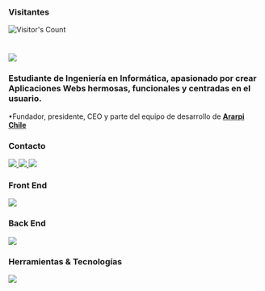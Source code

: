 <div> 
  <h3>Visitantes</h3>
  <img src="https://profile-counter.glitch.me/{RodensRosier}/count.svg" alt="Visitor's Count" />
</div>
<h1>
    <img src="https://readme-typing-svg.herokuapp.com/?font=Inter&size=48&center=true&vCenter=true&width=500&height=70&color=39FF14&duration=4000&lines=+¡Hola+a+todos+(as)!+👋;+¡Soy+Rodens+Rosier!;" />
</h1>

<h3>Estudiante de Ingeniería en Informática, apasionado por crear Aplicaciones Webs hermosas, funcionales y centradas en el usuario.</h3>

•Fundador, presidente, CEO y parte del equipo de desarrollo de **[Ararpi Chile](https://ararpi.com)**
<br>

<h3>Contacto</h3>
<div>
  <a href="mailto:rodensrosier1@gmail.com">
    <img src="https://img.shields.io/badge/Gmail-333333?style=for-the-badge&logo=gmail&logoColor=red" />
  </a>
  <a href="https://linkedin.com/in/rodensrosier" target="_blank">
    <img src="https://img.shields.io/badge/LinkedIn-0077B5?style=for-the-badge&logo=linkedin&logoColor=white" target="_blank" />
  </a>
  <a href="https://instagram.com/RodensRosier/" target="_blank">
    <img src="https://img.shields.io/badge/Instagram-000000?style=for-the-badge&logo=instagram&logoColor=white" target="_blank" />
  </a>
</div>

<h3>Front End</h3>
<span>
  <img src="https://skillicons.dev/icons?i=html,css,javascript,react,sass" />
</span>

<h3>Back End</h3>
<span>
  <img src="https://skillicons.dev/icons?i=python,django,mysql,mongodb,redis" />
</span>

<h3> Herramientas & Tecnologías</h3>
<span>
  <img src="https://skillicons.dev/icons?i=aws,docker,git,github,jest,linux,npm,nginx,postman,webpack" />
</span>
